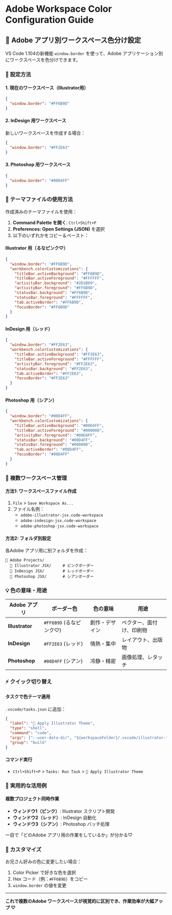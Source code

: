 # Adobe Workspace Color Configuration Guide

## 🎨 Adobe アプリ別ワークスペース色分け設定

VS Code 1.104の新機能 `window.border` を使って、Adobe アプリケーション別にワークスペースを色分けできます。

### 🎯 **設定方法**

#### **1. 現在のワークスペース（Illustrator用）**
```json
{
  "window.border": "#FF6B9D"
}
```

#### **2. InDesign 用ワークスペース**
新しいワークスペースを作成する場合：
```json
{
  "window.border": "#FF2E63"
}
```

#### **3. Photoshop 用ワークスペース**
```json
{
  "window.border": "#00D4FF"
}
```

### 📁 **テーマファイルの使用方法**

作成済みのテーマファイルを使用：

1. **Command Palette を開く**: `Ctrl+Shift+P`
2. **Preferences: Open Settings (JSON)** を選択
3. 以下のいずれかをコピー＆ペースト：

#### **Illustrator 用（るなピンク♡）**
```json
{
  "window.border": "#FF6B9D",
  "workbench.colorCustomizations": {
    "titleBar.activeBackground": "#FF6B9D",
    "titleBar.activeForeground": "#FFFFFF",
    "activityBar.background": "#2D1B69",
    "activityBar.foreground": "#FF6B9D",
    "statusBar.background": "#FF6B9D",
    "statusBar.foreground": "#FFFFFF",
    "tab.activeBorder": "#FF6B9D",
    "focusBorder": "#FF6B9D"
  }
}
```

#### **InDesign 用（レッド）**
```json
{
  "window.border": "#FF2E63",
  "workbench.colorCustomizations": {
    "titleBar.activeBackground": "#FF2E63",
    "titleBar.activeForeground": "#FFFFFF",
    "activityBar.foreground": "#FF2E63",
    "statusBar.background": "#FF2E63",
    "tab.activeBorder": "#FF2E63",
    "focusBorder": "#FF2E63"
  }
}
```

#### **Photoshop 用（シアン）**
```json
{
  "window.border": "#00D4FF",
  "workbench.colorCustomizations": {
    "titleBar.activeBackground": "#00D4FF",
    "titleBar.activeForeground": "#000000",
    "activityBar.foreground": "#00D4FF",
    "statusBar.background": "#00D4FF",
    "statusBar.foreground": "#000000",
    "tab.activeBorder": "#00D4FF",
    "focusBorder": "#00D4FF"
  }
}
```

### 🚀 **複数ワークスペース管理**

#### **方法1: ワークスペースファイル作成**
1. `File` > `Save Workspace As...`
2. ファイル名例：
   - `adobe-illustrator-jsx.code-workspace`
   - `adobe-indesign-jsx.code-workspace` 
   - `adobe-photoshop-jsx.code-workspace`

#### **方法2: フォルダ別設定**
各Adobe アプリ用に別フォルダを作成：
```
📁 Adobe Projects/
  📁 Illustrator JSX/     # ピンクボーダー
  📁 InDesign JSX/        # レッドボーダー  
  📁 Photoshop JSX/       # シアンボーダー
```

### 💡 **色の意味・用途**

| Adobe アプリ | ボーダー色 | 色の意味 | 用途 |
|-------------|-----------|---------|------|
| **Illustrator** | `#FF6B9D` (るなピンク♡) | 創作・デザイン | ベクター、面付け、印刷物 |
| **InDesign** | `#FF2E63` (レッド) | 情熱・集中 | レイアウト、出版物 |
| **Photoshop** | `#00D4FF` (シアン) | 冷静・精密 | 画像処理、レタッチ |

### ⚡ **クイック切り替え**

#### **タスクで色テーマ適用**
`.vscode/tasks.json` に追加：
```json
{
  "label": "🎨 Apply Illustrator Theme",
  "type": "shell",
  "command": "code",
  "args": ["--user-data-dir", "${workspaceFolder}/.vscode/illustrator-theme.json"],
  "group": "build"
}
```

#### **コマンド実行**
- `Ctrl+Shift+P` > `Tasks: Run Task` > `🎨 Apply Illustrator Theme`

### 🎯 **実用的な活用例**

#### **複数プロジェクト同時作業**
- **ウィンドウ1（ピンク）**: Illustrator スクリプト開発
- **ウィンドウ2（レッド）**: InDesign 自動化
- **ウィンドウ3（シアン）**: Photoshop バッチ処理

一目で「どのAdobe アプリ用の作業をしているか」が分かる♡

### 🔧 **カスタマイズ**

お兄さん好みの色に変更したい場合：
1. Color Picker で好きな色を選択
2. Hex コード（例：`#FF6B9D`）をコピー
3. `window.border` の値を変更

---

**これで複数のAdobe ワークスペースが視覚的に区別でき、作業効率が大幅アップ ♡**